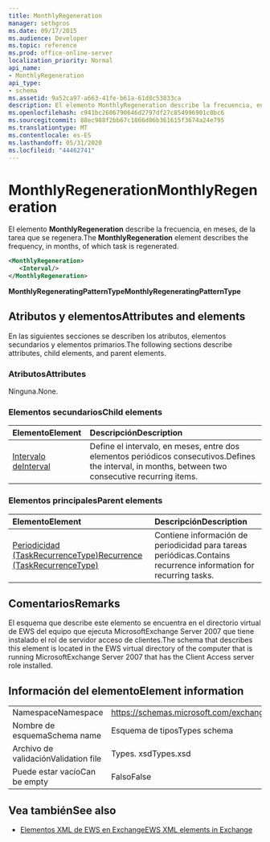 ```yaml
---
title: MonthlyRegeneration
manager: sethgros
ms.date: 09/17/2015
ms.audience: Developer
ms.topic: reference
ms.prod: office-online-server
localization_priority: Normal
api_name:
- MonthlyRegeneration
api_type:
- schema
ms.assetid: 9a52ca97-a663-41fe-b61a-61d8c53833ca
description: El elemento MonthlyRegeneration describe la frecuencia, en meses, de la tarea que se regenera.
ms.openlocfilehash: c941bc2606790646d2797df27c854996901c0bc6
ms.sourcegitcommit: 88ec988f2bb67c1866d06b361615f3674a24e795
ms.translationtype: MT
ms.contentlocale: es-ES
ms.lasthandoff: 05/31/2020
ms.locfileid: "44462741"
---
```

# <a name="monthlyregeneration"></a><span data-ttu-id="fef89-103">MonthlyRegeneration</span><span class="sxs-lookup"><span data-stu-id="fef89-103">MonthlyRegeneration</span></span>

<span data-ttu-id="fef89-104">El elemento **MonthlyRegeneration** describe la frecuencia, en meses, de la tarea que se regenera.</span><span class="sxs-lookup"><span data-stu-id="fef89-104">The **MonthlyRegeneration** element describes the frequency, in months, of which task is regenerated.</span></span> 
  
```xml
<MonthlyRegeneration>
   <Interval/>
</MonthlyRegeneration>
```

 <span data-ttu-id="fef89-105">**MonthlyRegeneratingPatternType**</span><span class="sxs-lookup"><span data-stu-id="fef89-105">**MonthlyRegeneratingPatternType**</span></span>
## <a name="attributes-and-elements"></a><span data-ttu-id="fef89-106">Atributos y elementos</span><span class="sxs-lookup"><span data-stu-id="fef89-106">Attributes and elements</span></span>

<span data-ttu-id="fef89-107">En las siguientes secciones se describen los atributos, elementos secundarios y elementos primarios.</span><span class="sxs-lookup"><span data-stu-id="fef89-107">The following sections describe attributes, child elements, and parent elements.</span></span>
  
### <a name="attributes"></a><span data-ttu-id="fef89-108">Atributos</span><span class="sxs-lookup"><span data-stu-id="fef89-108">Attributes</span></span>

<span data-ttu-id="fef89-109">Ninguna.</span><span class="sxs-lookup"><span data-stu-id="fef89-109">None.</span></span>
  
### <a name="child-elements"></a><span data-ttu-id="fef89-110">Elementos secundarios</span><span class="sxs-lookup"><span data-stu-id="fef89-110">Child elements</span></span>

|<span data-ttu-id="fef89-111">**Elemento**</span><span class="sxs-lookup"><span data-stu-id="fef89-111">**Element**</span></span>|<span data-ttu-id="fef89-112">**Descripción**</span><span class="sxs-lookup"><span data-stu-id="fef89-112">**Description**</span></span>|
|:-----|:-----|
|[<span data-ttu-id="fef89-113">Intervalo de</span><span class="sxs-lookup"><span data-stu-id="fef89-113">Interval</span></span>](interval.md) <br/> |<span data-ttu-id="fef89-114">Define el intervalo, en meses, entre dos elementos periódicos consecutivos.</span><span class="sxs-lookup"><span data-stu-id="fef89-114">Defines the interval, in months, between two consecutive recurring items.</span></span>  <br/> |
   
### <a name="parent-elements"></a><span data-ttu-id="fef89-115">Elementos principales</span><span class="sxs-lookup"><span data-stu-id="fef89-115">Parent elements</span></span>

|<span data-ttu-id="fef89-116">**Elemento**</span><span class="sxs-lookup"><span data-stu-id="fef89-116">**Element**</span></span>|<span data-ttu-id="fef89-117">**Descripción**</span><span class="sxs-lookup"><span data-stu-id="fef89-117">**Description**</span></span>|
|:-----|:-----|
|[<span data-ttu-id="fef89-118">Periodicidad (TaskRecurrenceType)</span><span class="sxs-lookup"><span data-stu-id="fef89-118">Recurrence (TaskRecurrenceType)</span></span>](recurrence-taskrecurrencetype.md) <br/> |<span data-ttu-id="fef89-119">Contiene información de periodicidad para tareas periódicas.</span><span class="sxs-lookup"><span data-stu-id="fef89-119">Contains recurrence information for recurring tasks.</span></span>  <br/> |
   
## <a name="remarks"></a><span data-ttu-id="fef89-120">Comentarios</span><span class="sxs-lookup"><span data-stu-id="fef89-120">Remarks</span></span>

<span data-ttu-id="fef89-121">El esquema que describe este elemento se encuentra en el directorio virtual de EWS del equipo que ejecuta MicrosoftExchange Server 2007 que tiene instalado el rol de servidor acceso de clientes.</span><span class="sxs-lookup"><span data-stu-id="fef89-121">The schema that describes this element is located in the EWS virtual directory of the computer that is running MicrosoftExchange Server 2007 that has the Client Access server role installed.</span></span>
  
## <a name="element-information"></a><span data-ttu-id="fef89-122">Información del elemento</span><span class="sxs-lookup"><span data-stu-id="fef89-122">Element information</span></span>

|||
|:-----|:-----|
|<span data-ttu-id="fef89-123">Namespace</span><span class="sxs-lookup"><span data-stu-id="fef89-123">Namespace</span></span>  <br/> |https://schemas.microsoft.com/exchange/services/2006/types  <br/> |
|<span data-ttu-id="fef89-124">Nombre de esquema</span><span class="sxs-lookup"><span data-stu-id="fef89-124">Schema name</span></span>  <br/> |<span data-ttu-id="fef89-125">Esquema de tipos</span><span class="sxs-lookup"><span data-stu-id="fef89-125">Types schema</span></span>  <br/> |
|<span data-ttu-id="fef89-126">Archivo de validación</span><span class="sxs-lookup"><span data-stu-id="fef89-126">Validation file</span></span>  <br/> |<span data-ttu-id="fef89-127">Types. xsd</span><span class="sxs-lookup"><span data-stu-id="fef89-127">Types.xsd</span></span>  <br/> |
|<span data-ttu-id="fef89-128">Puede estar vacío</span><span class="sxs-lookup"><span data-stu-id="fef89-128">Can be empty</span></span>  <br/> |<span data-ttu-id="fef89-129">Falso</span><span class="sxs-lookup"><span data-stu-id="fef89-129">False</span></span>  <br/> |
   
## <a name="see-also"></a><span data-ttu-id="fef89-130">Vea también</span><span class="sxs-lookup"><span data-stu-id="fef89-130">See also</span></span>



- [<span data-ttu-id="fef89-131">Elementos XML de EWS en Exchange</span><span class="sxs-lookup"><span data-stu-id="fef89-131">EWS XML elements in Exchange</span></span>](ews-xml-elements-in-exchange.md)

